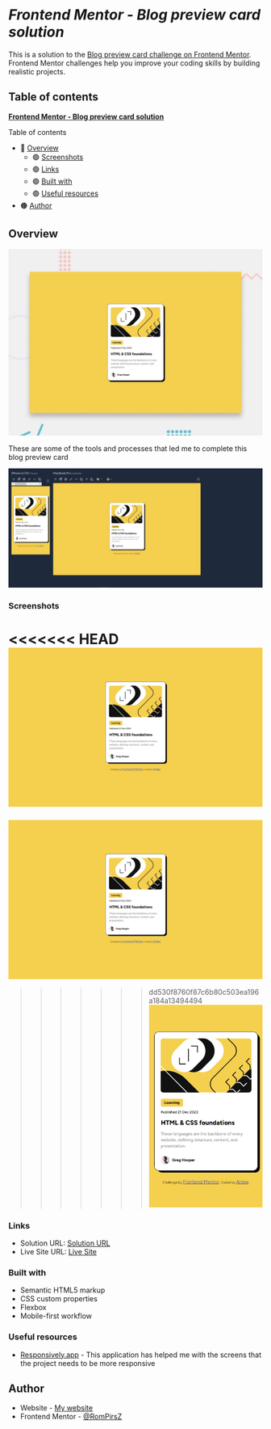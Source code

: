 # **_Frontend Mentor - Blog preview card solution_**

This is a solution to the [Blog preview card challenge on Frontend Mentor](https://www.frontendmentor.io/challenges/blog-preview-card-ckPaj01IcS). Frontend Mentor challenges help you improve your coding skills by building realistic projects.

## Table of contents

[**Frontend Mentor - Blog preview card solution**](#frontend-mentor---blog-preview-card-solution)

Table of contents

- 🔵 [Overview](#overview)
  - 🟢 [Screenshots](#screenshots)
  - 🟢 [Links](#links)
  - 🟢 [Built with](#built-with)
  - 🟢 [Useful resources](#useful-resources)
- 🟠 [Author](#author)

## **Overview**

![blog preview card](./design/desktop-preview.jpg)

These are some of the tools and processes that led me to complete this blog preview card

![Responsively screenshot](./screenshots/2024-08-02%20181342.jpg)

### **Screenshots**

<<<<<<< HEAD
![1440 screen](./screenshots/MacBook-Pro-1722276162252.jpeg)
=======
![1440 screen](/screenshots/MacBook-Pro-1722276162252.jpeg)
>>>>>>> dd530f8760f87c6b80c503ea196a184a13494494
![375 screen](./screenshots/iPhone%206-7-8-1722276219175.jpeg)

### Links

- Solution URL: [Solution URL](https://github.com/RomPirsZ/blog-preview-card-main)
- Live Site URL: [Live Site](https://rompirsz.github.io/blog-preview-card-main/)

### Built with

- Semantic HTML5 markup
- CSS custom properties
- Flexbox
- Mobile-first workflow

### Useful resources

- [Responsively.app](https://responsively.app/) - This application has helped me with the screens that the project needs to be more responsive

## Author

- Website - [My website](https://rompirsz.github.io//)
- Frontend Mentor - [@RomPirsZ](https://www.frontendmentor.io/profile/RomPirsZ)

